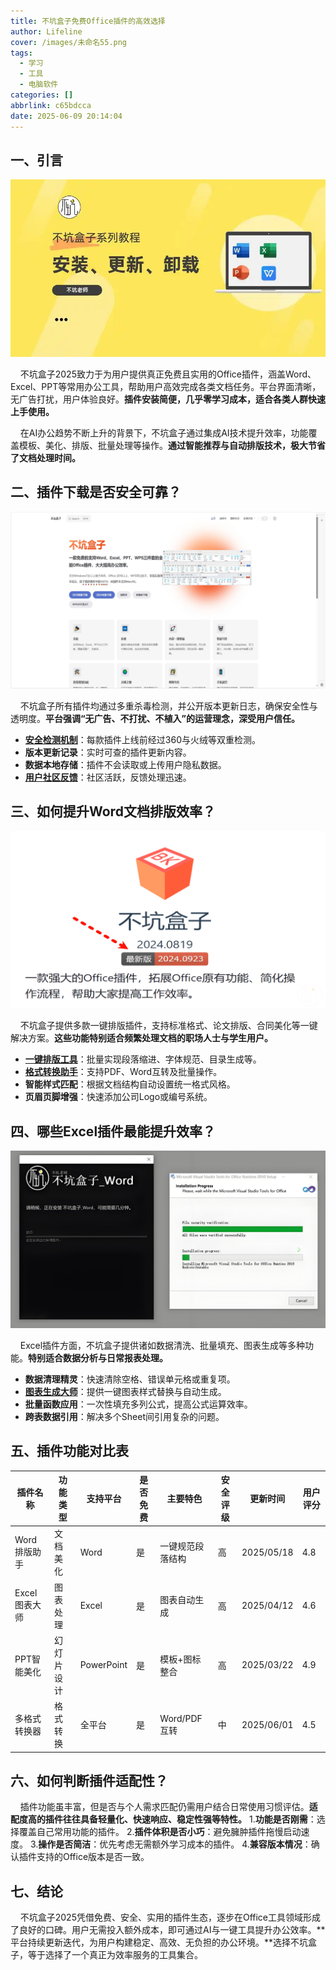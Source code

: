```yaml
---
title: 不坑盒子免费Office插件的高效选择
author: Lifeline
cover: /images/未命名55.png
tags:
  - 学习
  - 工具
  - 电脑软件
categories: []
abbrlink: c65bdcca
date: 2025-06-09 20:14:04
---
```

## 一、引言

![2.png](/images/2.png)

&nbsp;&nbsp;&nbsp;&nbsp;不坑盒子2025致力于为用户提供真正免费且实用的Office插件，涵盖Word、Excel、PPT等常用办公工具，帮助用户高效完成各类文档任务。平台界面清晰，无广告打扰，用户体验良好。**插件安装简便，几乎零学习成本，适合各类人群快速上手使用。**

&nbsp;&nbsp;&nbsp;&nbsp;在AI办公趋势不断上升的背景下，不坑盒子通过集成AI技术提升效率，功能覆盖模板、美化、排版、批量处理等操作。**通过智能推荐与自动排版技术，极大节省了文档处理时间。**

## 二、插件下载是否安全可靠？

![1.png](/images/1.png)

&nbsp;&nbsp;&nbsp;&nbsp;不坑盒子所有插件均通过多重杀毒检测，并公开版本更新日志，确保安全性与透明度。**平台强调“无广告、不打扰、不植入”的运营理念，深受用户信任。**

- **[安全检测机制](https://bbs.huorong.cn/ "安全检测机制")**：每款插件上线前经过360与火绒等双重检测。
- **版本更新记录**：实时可查的插件更新内容。
- **数据本地存储**：插件不会读取或上传用户隐私数据。
- **[用户社区反馈](https://wordpress.org/documentation/)**：社区活跃，反馈处理迅速。

## 三、如何提升Word文档排版效率？

![3.png](/images/3.png)

&nbsp;&nbsp;&nbsp;&nbsp;不坑盒子提供多款一键排版插件，支持标准格式、论文排版、合同美化等一键解决方案。**这些功能特别适合频繁处理文档的职场人士与学生用户。**

- **[一键排版工具](https://smallpdf.com/ "一键排版工具")**：批量实现段落缩进、字体规范、目录生成等。
- **[格式转换助手](https://www.canva.cn/)**：支持PDF、Word互转及批量操作。
- **智能样式匹配**：根据文档结构自动设置统一格式风格。
- **页眉页脚增强**：快速添加公司Logo或编号系统。

## 四、哪些Excel插件最能提升效率？

![73b6375d-29c2-4c82-a161-6a3535f1f94b.png](/images/73b6375d-29c2-4c82-a161-6a3535f1f94b.png)


&nbsp;&nbsp;&nbsp;&nbsp;Excel插件方面，不坑盒子提供诸如数据清洗、批量填充、图表生成等多种功能。**特别适合数据分析与日常报表处理。**

- **数据清理精灵**：快速清除空格、错误单元格或重复项。
- **[图表生成大师](https://www.asap-utilities.com/)**：提供一键图表样式替换与自动生成。
- **批量函数应用**：一次性填充多列公式，提高公式运算效率。
- **跨表数据引用**：解决多个Sheet间引用复杂的问题。

## 五、插件功能对比表

| 插件名称       | 功能类型   | 支持平台  | 是否免费 | 主要特色         | 安全评级 | 更新时间   | 用户评分 |
|----------------|------------|------------|------------|------------------|----------|------------|----------|
| Word排版助手   | 文档美化   | Word       | 是         | 一键规范段落结构 | 高       | 2025/05/18 | 4.8      |
| Excel图表大师  | 图表处理   | Excel      | 是         | 图表自动生成     | 高       | 2025/04/12 | 4.6      |
| PPT智能美化    | 幻灯片设计 | PowerPoint | 是         | 模板+图标整合    | 高       | 2025/03/22 | 4.9      |
| 多格式转换器   | 格式转换   | 全平台     | 是         | Word/PDF互转     | 中       | 2025/06/01 | 4.5      |

## 六、如何判断插件适配性？

&nbsp;&nbsp;&nbsp;&nbsp;插件功能虽丰富，但是否与个人需求匹配仍需用户结合日常使用习惯评估。**适配度高的插件往往具备轻量化、快速响应、稳定性强等特性。**
1.**功能是否刚需**：选择覆盖自己常用功能的插件。
2.**插件体积是否小巧**：避免臃肿插件拖慢启动速度。
3.**操作是否简洁**：优先考虑无需额外学习成本的插件。
4.**兼容版本情况**：确认插件支持的Office版本是否一致。

## 七、结论

&nbsp;&nbsp;&nbsp;&nbsp;不坑盒子2025凭借免费、安全、实用的插件生态，逐步在Office工具领域形成了良好的口碑。用户无需投入额外成本，即可通过AI与一键工具提升办公效率。**平台持续更新迭代，为用户构建稳定、高效、无负担的办公环境。**选择不坑盒子，等于选择了一个真正为效率服务的工具集合。

